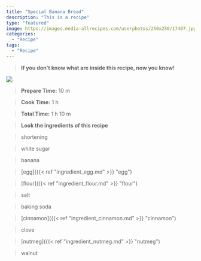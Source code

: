 ```yaml
---
title: "Special Banana Bread"
description: "This is a recipe"
type: "featured"
image: https://images.media-allrecipes.com/userphotos/250x250/17407.jpg
categories: 
  - "Recipe"
tags: 
  - "Recipe"
---
```



>**If you don't know what are inside this recipe, now you know!**

![](../images/Recipes-Banner.jpg)
> **Prepare Time:** 10 m


> **Cook Time:** 1 h


> **Total Time:** 1 h 10 m

> **Look the ingredients of this recipe**

> shortening

> white sugar

> banana

> [egg]({{< ref "ingredient_egg.md" >}} "egg")

> [flour]({{< ref "ingredient_flour.md" >}} "flour")

> salt

> baking soda

> [cinnamon]({{< ref "ingredient_cinnamon.md" >}} "cinnamon")

> clove

> [nutmeg]({{< ref "ingredient_nutmeg.md" >}} "nutmeg")

> walnut


